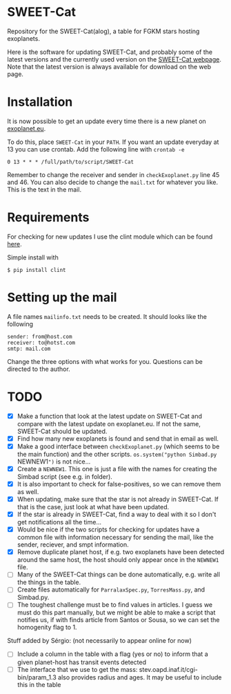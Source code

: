 SWEET-Cat
=========

Repository for the SWEET-Cat(alog), a table for FGKM stars hosting exoplanets.

Here is the software for updating SWEET-Cat, and probably some of the latest
versions and the currently used version on the
[SWEET-Cat webpage](https://www.astro.up.pt/resources/sweet-cat/).
Note that the latest version is always available for download on the web page.



Installation
============
It is now possible to get an update every time there is a new planet on
[exoplanet.eu](http://www.exoplanet.eu/catalog).

To do this, place `SWEET-Cat` in your `PATH`. If you want an update everyday at
13 you can use crontab. Add the following line with `crontab -e`

    0 13 * * * /full/path/to/script/SWEET-Cat

Remember to change the receiver and sender in `checkExoplanet.py` line 45 and
46. You can also decide to change the `mail.txt` for whatever you like. This is
the text in the mail.

Requirements
============
For checking for new updates I use the clint module which can be found
[here](https://github.com/kennethreitz/clint).

Simple install with

    $ pip install clint


Setting up the mail
===================
A file names `mailinfo.txt` needs to be created. It should looks like the
following

    sender: from@host.com
    receiver: to@hotst.com
    smtp: mail.com

Change the three options with what works for you. Questions can be directed to
the author.


TODO
====

   - [x] Make a function that look at the latest update on SWEET-Cat and compare
     with the latest update on exoplanet.eu. If not the same, SWEET-Cat should
     be updated.
   - [x] Find how many new exoplanets is found and send that in email as well.
   - [x] Make a good interface between `checkExoplanet.py` (which seems to be the
     main function) and the other scripts. `os.system("python Simbad.py
     `NEWNEW1`")` is not nice...
   - [x] Create a `NEWNEW1`. This one is just a file with the names for creating the
     Simbad script (see e.g. in folder).
   - [x] It is also important to check for false-positives, so we can remove
     them as well.
   - [x] When updating, make sure that the star is not already in SWEET-Cat. If
     that is the case, just look at what have been updated.
   - [x] If the star is already in SWEET-Cat, find a way to deal with it so I
     don't get notifications all the time...
   - [x] Would be nice if the two scripts for checking for updates have a
     common file with information necessary for sending the mail, like the
     sender, reciever, and smpt information.
   - [x] Remove duplicate planet host, if e.g. two exoplanets have been
     detected around the same host, the host should only appear once in the
     `NEWNEW1` file.
   - [ ] Many of the SWEET-Cat things can be done automatically, e.g. write all the
     things in the table.
   - [ ] Create files automatically for `ParralaxSpec.py`, `TorresMass.py`, and
     Simbad.py.
   - [ ] The toughest challenge must be to find values in articles. I guess we must
     do this part manually, but we might be able to make a script that notifies
     us, if with finds article from Santos or Sousa, so we can set the homogenity
     flag to 1.

Stuff added by Sérgio: (not necessarily to appear online for now)

   - [ ] Include a column in the table with a flag (yes or no) to inform that a
     given planet-host has transit events detected
   - [ ] The interface that we use to get the mass: stev.oapd.inaf.it/cgi-bin/param_1.3
     also provides radius and ages. It may be useful to include this in the table
